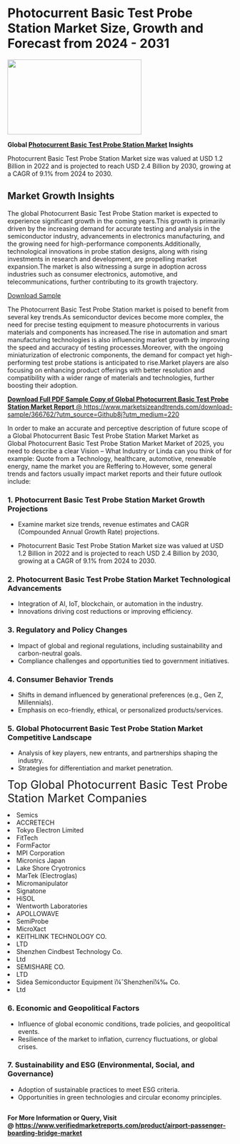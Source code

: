 <H1>Photocurrent Basic Test Probe Station Market Size, Growth and Forecast from 2024 - 2031</H1><img class="aligncenter size-medium wp-image-584254" src="https://thirdeyenews.in/wp-content/uploads/2024/09/Global-Market-Research-300x168.jpeg" alt="" width="300" height="168" /><p><strong>Global&nbsp;<a href="https://www.marketsizeandtrends.com/download-sample/366762/?utm_source=Github8j?utm_medium=220">Photocurrent Basic Test Probe Station Market</a> Insights</strong></p><p>Photocurrent Basic Test Probe Station Market size was valued at USD 1.2 Billion in 2022 and is projected to reach USD 2.4 Billion by 2030, growing at a CAGR of 9.1% from 2024 to 2030.</p><p><h2>Market Growth Insights</h2> <p>The global Photocurrent Basic Test Probe Station market is expected to experience significant growth in the coming years.This growth is primarily driven by the increasing demand for accurate testing and analysis in the semiconductor industry, advancements in electronics manufacturing, and the growing need for high-performance components.Additionally, technological innovations in probe station designs, along with rising investments in research and development, are propelling market expansion.The market is also witnessing a surge in adoption across industries such as consumer electronics, automotive, and telecommunications, further contributing to its growth trajectory.</p> <p><a href="#">Download Sample</a></p> <p>The Photocurrent Basic Test Probe Station market is poised to benefit from several key trends.As semiconductor devices become more complex, the need for precise testing equipment to measure photocurrents in various materials and components has increased.The rise in automation and smart manufacturing technologies is also influencing market growth by improving the speed and accuracy of testing processes.Moreover, with the ongoing miniaturization of electronic components, the demand for compact yet high-performing test probe stations is anticipated to rise.Market players are also focusing on enhancing product offerings with better resolution and compatibility with a wider range of materials and technologies, further boosting their adoption.</p> <p><a href="#"></p><p><span class=""><strong>Download Full PDF Sample Copy of Global Photocurrent Basic Test Probe Station Market Report</strong> @ <a href="https://www.marketsizeandtrends.com/download-sample/366762/?utm_source=Github8j?utm_medium=220" target="_blank">https://www.marketsizeandtrends.com/download-sample/366762/?utm_source=Github8j?utm_medium=220</a></span></p><p>In order to make an accurate and perceptive description of future scope of a Global&nbsp;Photocurrent Basic Test Probe Station Market Market as Global&nbsp;Photocurrent Basic Test Probe Station Market Market of 2025, you need to describe a clear Vision &ndash; What Industry or Linda can you think of for example: Quote from a Technology, healthcare, automotive, renewable energy, name the market you are Reffering to.However, some general trends and factors usually impact market reports and their future outlook include:</p><h3>1.&nbsp;<strong>Photocurrent Basic Test Probe Station Market Growth Projections</strong></h3><ul><li>Examine market size trends, revenue estimates and CAGR (Compounded Annual Growth Rate) projections.</li><li><p>Photocurrent Basic Test Probe Station Market size was valued at USD 1.2 Billion in 2022 and is projected to reach USD 2.4 Billion by 2030, growing at a CAGR of 9.1% from 2024 to 2030.</p></li></ul><h3>2.&nbsp;<strong>Photocurrent Basic Test Probe Station Market Technological Advancements</strong></h3><ul><li>Integration of AI, IoT, blockchain, or automation in the industry.</li><li>Innovations driving cost reductions or improving efficiency.</li></ul><h3>3.&nbsp;<strong>Regulatory and Policy Changes</strong></h3><ul><li>Impact of global and regional regulations, including sustainability and carbon-neutral goals.</li><li>Compliance challenges and opportunities tied to government initiatives.</li></ul><h3>4.&nbsp;<strong>Consumer Behavior Trends</strong></h3><ul><li>Shifts in demand influenced by generational preferences (e.g., Gen Z, Millennials).</li><li>Emphasis on eco-friendly, ethical, or personalized products/services.</li></ul><h3>5.&nbsp;<strong>Global Photocurrent Basic Test Probe Station Market Competitive Landscape</strong></h3><ul><li>Analysis of key players, new entrants, and partnerships shaping the industry.</li><li>Strategies for differentiation and market penetration.</li></ul><p data-pm-slice="1 1 []"><span style="color: inherit; font-family: inherit; font-size: 25px;">Top Global Photocurrent Basic Test Probe Station Market Companies</span></p><div class="" data-test-id=""><p><li>Semics</li><li> ACCRETECH</li><li> Tokyo Electron Limited</li><li> FitTech</li><li> FormFactor</li><li> MPI Corporation</li><li> Micronics Japan</li><li> Lake Shore Cryotronics</li><li> MarTek (Electroglas)</li><li> Micromanipulator</li><li> Signatone</li><li> HiSOL</li><li> Wentworth Laboratories</li><li> APOLLOWAVE</li><li> SemiProbe</li><li> MicroXact</li><li> KEITHLINK TECHNOLOGY CO.</li><li> LTD</li><li> Shenzhen Cindbest Technology Co.</li><li>Ltd</li><li> SEMISHARE CO.</li><li>LTD</li><li> Sidea Semiconductor Equipment ï¼ˆShenzhenï¼‰ Co.</li><li> Ltd</li></p></div><h3>6.&nbsp;<strong>Economic and Geopolitical Factors</strong></h3><ul><li>Influence of global economic conditions, trade policies, and geopolitical events.</li><li>Resilience of the market to inflation, currency fluctuations, or global crises.</li></ul><h3>7.&nbsp;<strong>Sustainability and ESG (Environmental, Social, and Governance)</strong></h3><ul><li>Adoption of sustainable practices to meet ESG criteria.</li><li>Opportunities in green technologies and circular economy principles.</li></ul><h2><strong style="font-size: 14px;">For More Information or Query, Visit @&nbsp;</strong><a style="background-color: #ffffff; font-size: 14px;" href="https://www.marketsizeandtrends.com/report/photocurrent-basic-test-probe-station-market/" target="_blank">https://www.verifiedmarketreports.com/product/airport-passenger-boarding-bridge-market</a></h2>